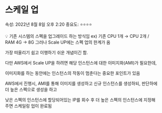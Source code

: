 # 스케일 업

속성: 2022년 8월 8일 오후 2:20
중요도: ⭐️⭐️⭐️⭐️

<aside>
💡 기존 시스템의 스펙을 업그레이드 하는 방식임
 ex) 기존 CPU 1개 → CPU 2개 / RAM 4G → 8G
그러나 Scale UP에는 스펙 업의 한계가 옴

</aside>

가장 떠올리기 쉽고 이행하기 쉬운 개념이긴 함.

다만 AWS에서 Scale UP을 하려면 해당 인스턴스에 대한 이미지화(AMI)가 필요한데,

이미지화를 하는 동안에는 인스턴스의 작동이 멈춘다는 중요한 포인트가 있음

AWS에서 진행시,
AMI를 통해 이미지를 생성하고 신규 인스턴스를 생성하되, 판단하에 더 높은 스펙으로 생성을 하고

낮은 스펙의 인스턴스에 할당되어있는 IP를 회수 후 더 높은 스펙의 인스턴스에 지정해주면 
스케일링 업이 완료됨